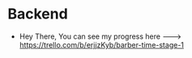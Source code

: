 # Backend
- Hey There, You can see my progress here ---> https://trello.com/b/erjjzKyb/barber-time-stage-1
